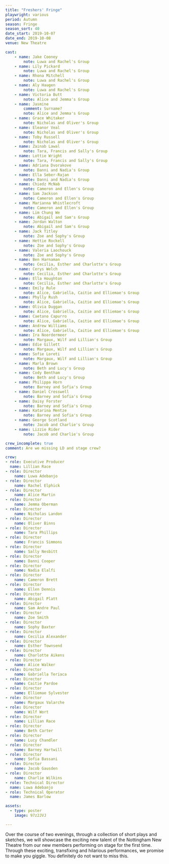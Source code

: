 ```yaml
---
title: "Freshers' Fringe"
playwright: various
period: Autumn
season: Fringe 
season_sort: 40
date_start: 2019-10-07
date_end: 2019-10-08
venue: New Theatre

cast:
    - name: Jake Cooney
        note: Luwa and Rachel's Group
    - name: Lily Pickard 
        note: Luwa and Rachel's Group
    - name: Rhona Mitchell
        note: Luwa and Rachel's Group
    - name: Aly Haugen
        note: Luwa and Rachel's Group
    - name: Victoria Butt
        note: Alice and Jemma's Group
    - name: Jasmine 
        comment: Surname? 
        note: Alice and Jemma's Group
    - name: Grace Whitaker 
        note: Nicholas and Oliver's Group 
    - name: Eleanor Veal 
        note: Nicholas and Oliver's Group 
    - name: Toby Russell 
        note: Nicholas and Oliver's Group 
    - name: Zainab Lawal
        note: Tara, Francis and Sally's Group 
    - name: Lottie Wright 
        note: Tara, Francis and Sally's Group 
    - name: Adriana Dvorakove
        note: Danni and Nadia's Group 
    - name: Ella Seber-Rajan
        note: Danni and Nadia's Group
    - name: Chiedz McNab 
        note: Cameron and Ellen's Group
    - name: Sam Jackson
        note: Cameron and Ellen's Group
    - name: Marianna Whistlecroft 
        note: Cameron and Ellen's Group
    - name: Lim Chung We
        note: Abigail and Sam's Group
    - name: Jordan Walton
        note: Abigail and Sam's Group
    - name: Jack Titley 
        note: Zoe and Sophy's Group 
    - name: Hettie Rockell
        note: Zoe and Sophy's Group 
    - name: Valeria Laochouck
        note: Zoe and Sophy's Group 
    - name: Ben Harnaman
        note: Cecilia, Esther and Charlotte's Group
    - name: Cerys Welch
        note: Cecilia, Esther and Charlotte's Group
    - name: Ella Houghton
        note: Cecilia, Esther and Charlotte's Group
    - name: Emily Rule 
        note: Alice, Gabriella, Caitie and Elliemae's Group
    - name: Phylly Rush
        note: Alice, Gabriella, Caitie and Elliemae's Group
    - name: Olivia Duggan
        note: Alice, Gabriella, Caitie and Elliemae's Group
    - name: Caetano Capurro 
        note: Alice, Gabriella, Caitie and Elliemae's Group
    - name: Andrew Williams
        note: Alice, Gabriella, Caitie and Elliemae's Group
    - name: Ira Noordermeer
        note: Margaux, Wilf and Lillian's Group
    - name: Edie Gillett 
        note: Margaux, Wilf and Lillian's Group
    - name: Sofie Loreti
        note: Margaux, Wilf and Lillian's Group
    - name: Marla Brown 
        note: Beth and Lucy's Group
    - name: Cody Bentham 
        note: Beth and Lucy's Group
    - name: Philippa Horn
        note: Barney and Sofia's Group
    - name: Daniel Cresswell
        note: Barney and Sofia's Group
    - name: Daisy Forster
        note: Barney and Sofia's Group
    - name: Katarina Mentze 
        note: Barney and Sofia's Group
    - name: George Scotland 
        note: Jacob and Charlie's Group
    - name: Lizzie Rider 
        note: Jacob and Charlie's Group 

crew_incomplete: true 
comment: Are we missing LD and stage crew? 

crew: 
- role: Executive Producer
  name: Lillian Race
- role: Director 
    name: Luwa Adebanjo
- role: Director 
    name: Rachel Elphick 
- role: Director 
    name: Alice Martin
- role: Director 
    name: Jemma Oberman 
- role: Director 
    name: Nicholas Landon
- role: Director 
    name: Oliver Binns
- role: Director 
    name: Tara Phillips 
- role: Director 
    name: Francis Simmons 
- role: Director 
    name: Sally Nesbitt 
- role: Director 
    name: Danni Cooper 
- role: Director 
    name: Nadia Elalfi
- role: Director 
    name: Cameron Brett
- role: Director 
    name: Ellen Dennis
- role: Director 
    name: Abigail Platt 
- role: Director 
    name: Sam Andre Paul
- role: Director 
    name: Zoe Smith
- role: Director 
    name: Sophy Baxter
- role: Director 
    name: Cecilia Alexander
- role: Director 
    name: Esther Townsend 
- role: Director 
    name: Charlotte Aikens
- role: Director 
    name: Alice Walker 
- role: Director 
    name: Gabriella Teriaca
- role: Director 
    name: Caitie Pardoe 
- role: Director 
    name: Elliemae Sylvester
- role: Director 
    name: Margaux Valarche 
- role: Director 
    name: Wilf Wort
- role: Director 
    name: Lillian Race 
- role: Director 
    name: Beth Carter
- role: Director 
    name: Lucy Chandler
- role: Director 
    name: Barney Hartwill
- role: Director 
    name: Sofia Bassani
- role: Director 
    name: Jacob Gausden
- role: Director 
    name: Charlie Wilkins
- role: Technical Director
  name: Luwa Adebanjo
- role: Technical Operator
  name: James Barlow

assets:
  - type: poster
    image: 97z2JVJ

---
```


Over the course of two evenings, through a collection of short plays and sketches, we will showcase the exciting new talent of the Nottingham New Theatre from our new members performing on stage for the first time. Through these exciting, transfixing and hilarious performances, we promise to make you giggle. You definitely do not want to miss this.
